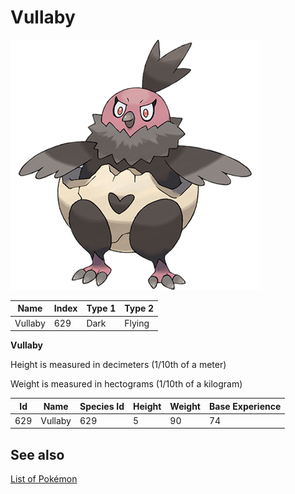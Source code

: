 # Vullaby


![Vullaby](images/629.png)

| **Name** | **Index** | **Type 1** | **Type 2** |
|----|----|----|----|
| Vullaby | 629 | Dark | Flying  |

**Vullaby** 


Height is measured in decimeters (1/10th of a meter)

Weight is measured in hectograms (1/10th of a kilogram)

| **Id** | **Name** | **Species Id** | **Height** | **Weight** | **Base Experience** |
|--------|----------|----------------|------------|------------|---------------------|
| 629 | Vullaby | 629 | 5 | 90 | 74 |


## See also

[List of Pokémon](../pokemon.md)
